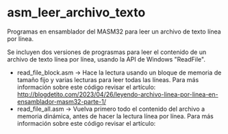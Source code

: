 # asm_leer_archivo_texto
Programas en ensamblador del MASM32 para leer un archivo de texto línea por línea.

Se incluyen dos versiones de prograsmas para leer el contenido de un archivo de texto línea por línea, usando la API de Windows "ReadFile".

* read_file_block.asm -> Hace la lectura usando un bloque de memoria de tamaño fijo y varias lecturas para leer todas las líneas. Para más información sobre este código revisar el artículo: http://blogdetito.com/2023/04/26/leyendo-archivo-linea-por-linea-en-ensamblador-masm32-parte-1/
* read_file_all.asm -> Vuelva primero todo el contenido del archivo a memoria dinámica, antes de hacer la lectura línea por línea. Para más información sobre este código revisar el artículo:

